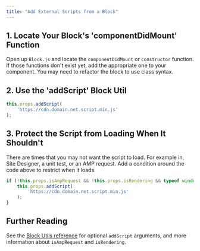 ```yaml
---
title: "Add External Scripts from a Block"
---
```


## 1. Locate Your Block's 'componentDidMount' Function

Open up `Block.js` and locate the `componentDidMount` or `constructor` function. If those functions don't exist yet, add the appropriate one to your component. You may need to refactor the block to use class syntax.

## 2. Use the 'addScript' Block Util

```javascript
this.props.addScript(
    'https://cdn.domain.net.script.min.js'
);
```

## 3. Protect the Script from Loading When It Shouldn't

There are times that you may not want the script to load. For example in, Site Designer, a unit test, or an AMP request. Add a condition around the code above to restrict when it loads.

```javascript
if (!this.props.isAmpRequest && !this.props.isRendering && typeof window === 'undefined') {
    this.props.addScript(
        'https://cdn.domain.net.script.min.js'
    );
}
```

## Further Reading

See the [Block Utils reference](/references/block-utils#addscript) for optional `addScript` arguments, and more information about `isAmpRequest` and `isRendering`.